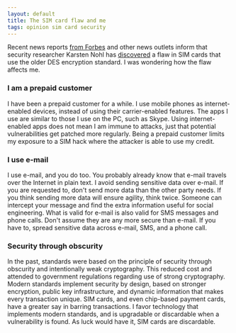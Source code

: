 ```yaml
---
layout: default
title: The SIM card flaw and me
tags: opinion sim card security
---
```


Recent news reports [from Forbes](http://www.forbes.com/sites/parmyolson/2013/07/21/sim-cards-have-finally-been-hacked-and-the-flaw-could-affect-millions-of-phones/) and other news outlets inform that security researcher Karsten Nohl has [discovered](https://srlabs.de/rooting-sim-cards/) a flaw in SIM cards that use the older DES encryption standard. I was wondering how the flaw affects me.

### I am a prepaid customer

I have been a prepaid customer for a while. I use mobile phones as internet-enabled devices, instead of using their carrier-enabled features. The apps I use are similar to those I use on the PC, such as Skype. Using internet-enabled apps does not mean I am immune to attacks, just that potential vulnerabilities get patched more regularly. Being a prepaid customer limits my exposure to a SIM hack where the attacker is able to use my credit.

### I use e-mail

I use e-mail, and you do too. You probably already know that e-mail travels over the Internet in plain text. I avoid sending sensitive data over e-mail. If you are requested to, don't send more data than the other party needs. If you think sending more data will ensure agility, think twice. Someone can intercept your message and find the extra information useful for social engineering. What is valid for e-mail is also valid for SMS messages and phone calls. Don't assume they are any more secure than e-mail. If you have to, spread sensitive data across e-mail, SMS, and a phone call.

### Security through obscurity

In the past, standards were based on the principle of security through obscurity and intentionally weak cryptography. This reduced cost and attended to government regulations regarding use of strong cryptography. Modern standards implement security by design, based on stronger encryption, public key infrastructure, and dynamic information that makes every transaction unique. SIM cards, and even chip-based payment cards, have a greater say in barring transactions. I favor technology that implements modern standards, and is upgradable or discardable when a vulnerability is found. As luck would have it, SIM cards are discardable.
